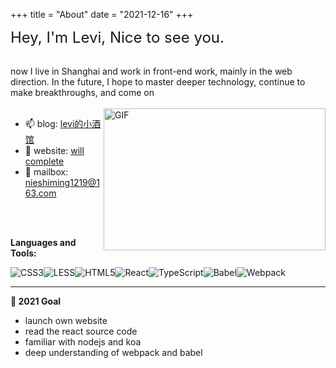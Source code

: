 +++
title = "About"
date = "2021-12-16"
+++

<font size="5"> Hey, I'm Levi,  Nice to see you.</font>   

<br>

  <div>  now I live in Shanghai and work in front-end work, mainly in the web direction. In the future, I hope to master deeper technology, continue to make breakthroughs, and come on</div>

<br>

<img align="right" alt="GIF" src="https://github.com/abhisheknaiidu/abhisheknaiidu/raw/master/code.gif?raw=true" width=355 height=227 style="margin-bottom:20px" />

          
- 📫 blog: [levi的小酒馆](https://nieshiming.github.io/)
- 🔗 website: [will complete](https://github.com/nieshiming)
- 💬  mailbox: [nieshiming1219@163.com](mailto:nieshiming1219@163.com)


 <br>

 
 </br>

**Languages and Tools:**
<div>
  <img alt="CSS3" style="float: left" src="https://img.shields.io/badge/css3-%231572B6.svg?style=for-the-badge&logo=css3&logoColor=white"/>
  <img alt="LESS" style="float: left"  src="https://img.shields.io/badge/LESS-hotpink.svg?style=for-the-badge&logo=LESS&logoColor=white"/>
  <img alt="HTML5" style="float: left"  src="https://img.shields.io/badge/html5-%23E34F26.svg?style=for-the-badge&logo=html5&logoColor=white"/>
  <img alt="React" style="float: left"  src="https://img.shields.io/badge/react-%2320232a.svg?style=for-the-badge&logo=react&logoColor=%2361DAFB"/>
  <img alt="TypeScript" style="float: left"  src="https://img.shields.io/badge/typescript-%23007ACC.svg?style=for-the-badge&logo=typescript&logoColor=white"/>
  <img alt="Babel" style="float: left"  src="https://img.shields.io/badge/Babel-F9DC3e?style=for-the-badge&logo=babel&logoColor=black" />
  <img alt="Webpack" style="float: left"  src="https://img.shields.io/badge/webpack-%238DD6F9.svg?style=for-the-badge&logo=webpack&logoColor=black" />
</div>

<br>


-------
**📝 2021 Goal**
- launch own website
- read the react source code
- familiar with nodejs and koa
- deep understanding of webpack and babel










